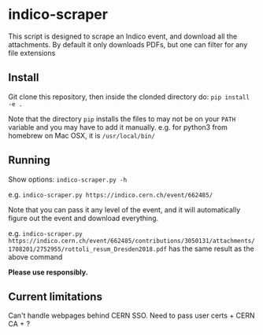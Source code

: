 # indico-scraper

This script is designed to scrape an Indico event, and download all the attachments.
By default it only downloads PDFs, but one can filter for any file extensions

## Install

Git clone this repository, then inside the clonded directory do: `pip install -e .`

Note that the directory `pip` installs the files to may not be on your `PATH` variable and you may have to add it manually.
e.g. for python3 from homebrew on Mac OSX, it is `/usr/local/bin/`

## Running

Show options: `indico-scraper.py -h`

e.g. `indico-scraper.py https://indico.cern.ch/event/662485/`

Note that you can pass it any level of the event, and it will automatically figure out the event and download everything.

e.g. `indico-scraper.py https://indico.cern.ch/event/662485/contributions/3050131/attachments/1708201/2752955/rottoli_resum_Dresden2018.pdf` has the same result as the above command

**Please use responsibly.**

## Current limitations

Can't handle webpages behind CERN SSO. Need to pass user certs + CERN CA + ?
